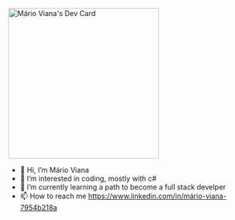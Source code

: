 <a href="https://app.daily.dev/mjviana"><img src="https://api.daily.dev/devcards/862260fbb43040429342b8e840ab6e79.png?r=m3r" width="300" alt="Mário Viana's Dev Card"/></a>
- 👋 Hi, I’m Mário Viana
- 👀 I’m interested in coding, mostly with c# 
- 🌱 I’m currently learning a path to become a full stack develper
- 📫 How to reach me https://www.linkedin.com/in/mário-viana-7954b218a


<!---
mjviana/mjviana is a ✨ special ✨ repository because its `README.md` (this file) appears on your GitHub profile.
You can click the Preview link to take a look at your changes.
--->
